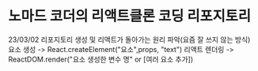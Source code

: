 # 노마드 코더의 리액트클론 코딩 리포지토리

23/03/02 리포지토리 생성 및 리액트가 돌아가는 원리 파악(요즘 잘 쓰지 않는 방식) 
요소 생성 -> React.createElement("요소",props, "text")
리액트 렌더링 -> ReactDOM.render("요소 생성한 변수 명" or [여러 요소 추가])
